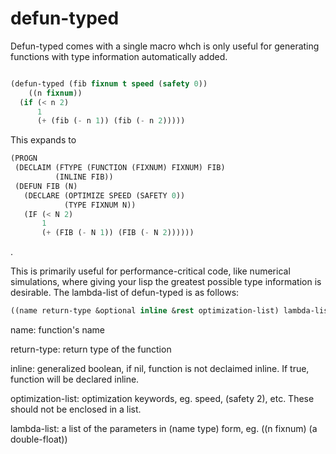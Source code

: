 # defun-typed

Defun-typed comes with a single macro whch is only useful for generating functions with type information automatically added.

```lisp

(defun-typed (fib fixnum t speed (safety 0))
    ((n fixnum))
  (if (< n 2)
      1
      (+ (fib (- n 1)) (fib (- n 2)))))
```

This expands to

```lisp
(PROGN
 (DECLAIM (FTYPE (FUNCTION (FIXNUM) FIXNUM) FIB)
          (INLINE FIB))
 (DEFUN FIB (N)
   (DECLARE (OPTIMIZE SPEED (SAFETY 0))
            (TYPE FIXNUM N))
   (IF (< N 2)
       1
       (+ (FIB (- N 1)) (FIB (- N 2))))))
```
.

This is primarily useful for performance-critical code, like numerical simulations, where giving your lisp the greatest possible type information is desirable.  The lambda-list of defun-typed is as follows:

```lisp
((name return-type &optional inline &rest optimization-list) lambda-list &body body)
```
name: function's name

return-type: return type of the function

inline: generalized boolean, if nil, function is not declaimed inline.  If true, function will be declared inline.

optimization-list: optimization keywords, eg. speed, (safety 2), etc. These should not be enclosed in a list.

lambda-list: a list of the parameters in (name type) form, eg. ((n fixnum) (a double-float))